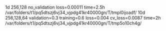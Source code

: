 1d 256,128 no_validation loss=0.00011 time=2.5h
/var/folders/t1/pq5dtszj6vj34_vjpdg41kr40000gn/T/tmpl0ijoadf/
10d 256,128,64 validation=0.3 training=0.6 loss=0.004 cv_loss=0.0087 time=2h
/var/folders/t1/pq5dtszj6vj34_vjpdg41kr40000gn/T/tmp5o10ch4g/
